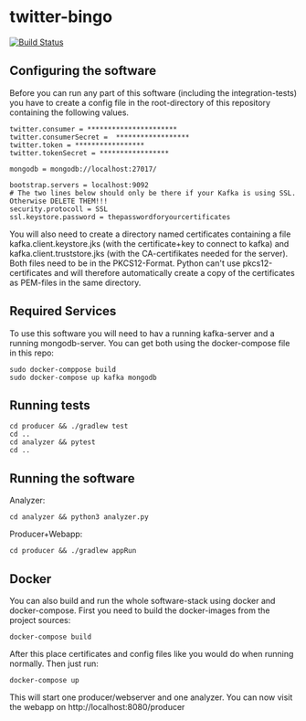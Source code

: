 # twitter-bingo

[![Build Status](https://travis-ci.com/ringvorlesung2019mgm/twitter-bingo.svg?branch=master)](https://travis-ci.com/ringvorlesung2019mgm/twitter-bingo)

## Configuring the software
Before you can run any part of this software (including the integration-tests) you have to create a config file in the root-directory of this repository containing the following values. 
```
twitter.consumer = **********************
twitter.consumerSecret =  ******************
twitter.token = *****************
twitter.tokenSecret = *****************

mongodb = mongodb://localhost:27017/

bootstrap.servers = localhost:9092
# The two lines below should only be there if your Kafka is using SSL. Otherwise DELETE THEM!!!
security.protocoll = SSL
ssl.keystore.password = thepasswordforyourcertificates
```

You will also need to create a directory named certificates containing a file kafka.client.keystore.jks (with the certificate+key to connect to kafka) and kafka.client.truststore.jks (with the CA-certifikates needed for the server). Both files need to be in the PKCS12-Format. Python can't use pkcs12-certificates and will therefore automatically create a copy of the certificates as PEM-files in the same directory.

## Required Services
To use this software you will need to hav a running kafka-server and a running mongodb-server. You can get both using the docker-compose file in this repo:

```
sudo docker-comppose build
sudo docker-compose up kafka mongodb
```

## Running tests

```
cd producer && ./gradlew test
cd ..
cd analyzer && pytest
cd ..
```

## Running the software
Analyzer:
```
cd analyzer && python3 analyzer.py
```

Producer+Webapp:
```
cd producer && ./gradlew appRun
```

## Docker
You can also build and run the whole software-stack using docker and docker-compose.
First you need to build the docker-images from the project sources:
```
docker-compose build
```
After this place certificates and config files like you would do when running normally. Then just run:
```
docker-compose up
```
This will start one producer/webserver and one analyzer. You can now visit the webapp on http://localhost:8080/producer